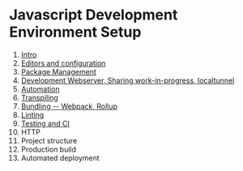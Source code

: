 # Javascript Development Environment Setup

1. [Intro](docs/1_Consideration.md)
1. [Editors and configuration](docs/2_Editors_Configuration.md)
1. [Package Management](docs/3_package_managers.md)
1. [Development Webserver, Sharing work-in-progress, localtunnel](docs/4_devServer.md)
1. [Automation](docs/5_automation.md)
1. [Transpiling](docs/6_transpiling.md)
1. [Bundling -- Webpack, Rollup](docs/7_bundle.md)
1. [Linting](docs/8_linting.md)
1. [Testing and CI](docs/9_testing.md)
1. HTTP
1. Project structure
1. Production build
1. Automated deployment
